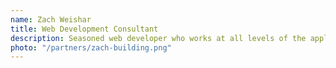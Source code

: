 ```yaml
---
name: Zach Weishar
title: Web Development Consultant
description: Seasoned web developer who works at all levels of the application stack.
photo: "/partners/zach-building.png"
---
```


